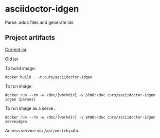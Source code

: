 # asciidoctor-idgen
Parse .adoc files and generate ids


## Project artifacts

[Current jar](https://courseit.github.io/asciidoctor-idgen/asciidoctor-idgen-jar-with-dependencies.jar)

[Old jar](https://github.com/CourseIT/asciidoctor-idgen/blob/master/old-jar/asciidoctor-idgen-jar-with-dependencies.jar)

To build image: 

```
docker build . -t curs/asciidoctor-idgen
```

To run image:

```
docker run --rm -w /doc/[workdir] -v $PWD:/doc curs/asciidoctor-idgen idgen [params] 
```

To run image as a serve :

```
docker run --rm -w /doc/[workdir] -v $PWD:/doc curs/asciidoctor-idgen serveidgen 
```

Access service via `/api/enrich` path.
